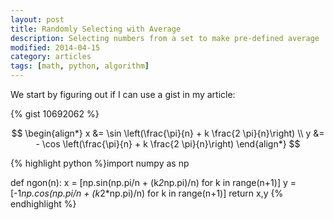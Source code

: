 ```yaml
---
layout: post
title: Randomly Selecting with Average
description: Selecting numbers from a set to make pre-defined average
modified: 2014-04-15
category: articles
tags: [math, python, algorithm]
---
```


We start by figuring out if I can use a gist in my article:

{% gist 10692062 %}

$$
\begin{align*}
x &= \sin \left(\frac{\pi}{n} + k \frac{2 \pi}{n}\right) \\
y &= - \cos \left(\frac{\pi}{n} + k \frac{2 \pi}{n}\right)
\end{align*}
$$


{% highlight python %}import numpy as np

def ngon(n):
    x = [np.sin(np.pi/n + (k*2*np.pi)/n) for k in range(n+1)]
    y = [-1*np.cos(np.pi/n + (k*2*np.pi)/n) for k in range(n+1)]
    return x,y
{% endhighlight %}

